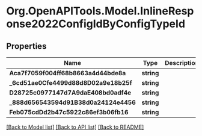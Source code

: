 
# Org.OpenAPITools.Model.InlineResponse2022ConfigIdByConfigTypeId

## Properties

Name | Type | Description | Notes
------------ | ------------- | ------------- | -------------
**Aca7f7059f004ff68b8663a4d44bde8a** | **string** |  | [optional] 
**_6cd51ae0Cfe4499d88d8D02a9e18b25f** | **string** |  | [optional] 
**D28725c0977147d7A9daE408bd0adf4e** | **string** |  | [optional] 
**_888d656543594d91B38d0a24124e4456** | **string** |  | [optional] 
**Feb075cdDd2b47c5922c86ef3b06fb16** | **string** |  | [optional] 

[[Back to Model list]](../README.md#documentation-for-models)
[[Back to API list]](../README.md#documentation-for-api-endpoints)
[[Back to README]](../README.md)

